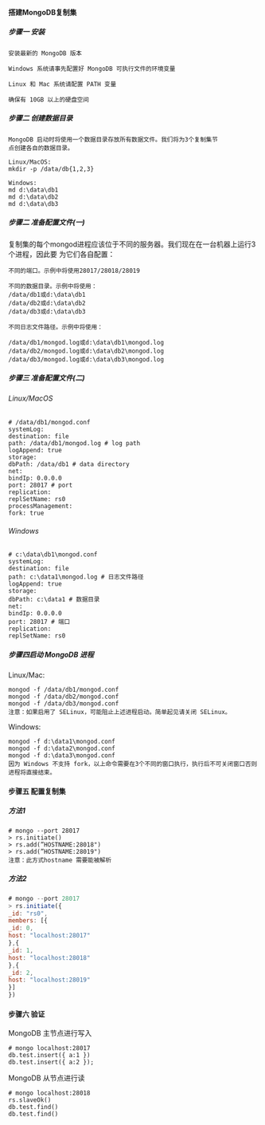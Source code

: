 #### 搭建MongoDB复制集
##### 步骤一 安装
```
安装最新的 MongoDB 版本

Windows 系统请事先配置好 MongoDB 可执行文件的环境变量

Linux 和 Mac 系统请配置 PATH 变量

确保有 10GB 以上的硬盘空间
```

##### 步骤二 创建数据目录
```
MongoDB 启动时将使用一个数据目录存放所有数据文件。我们将为3个复制集节
点创建各自的数据目录。

Linux/MacOS:
mkdir -p /data/db{1,2,3}

Windows:
md d:\data\db1 
md d:\data\db2
md d:\data\db3
```

##### 步骤二 准备配置文件(一)
复制集的每个mongod进程应该位于不同的服务器。我们现在在一台机器上运行3个进程，因此要
为它们各自配置：
```
不同的端口。示例中将使用28017/28018/28019

不同的数据目录。示例中将使用：
/data/db1或d:\data\db1
/data/db2或d:\data\db2
/data/db3或d:\data\db3

不同日志文件路径。示例中将使用：

/data/db1/mongod.log或d:\data\db1\mongod.log
/data/db2/mongod.log或d:\data\db2\mongod.log
/data/db3/mongod.log或d:\data\db3\mongod.log
```

##### 步骤三 准备配置文件(二)
###### Linux/MacOS
```
# /data/db1/mongod.conf
systemLog:
destination: file
path: /data/db1/mongod.log # log path
logAppend: true
storage:
dbPath: /data/db1 # data directory
net:
bindIp: 0.0.0.0
port: 28017 # port
replication:
replSetName: rs0
processManagement:
fork: true
```
###### Windows
```
# c:\data\db1\mongod.conf
systemLog:
destination: file
path: c:\data1\mongod.log # 日志文件路径
logAppend: true
storage:
dbPath: c:\data1 # 数据目录
net:
bindIp: 0.0.0.0
port: 28017 # 端口
replication:
replSetName: rs0
```
##### 步骤四启动 MongoDB 进程
Linux/Mac:
```
mongod -f /data/db1/mongod.conf
mongod -f /data/db2/mongod.conf
mongod -f /data/db3/mongod.conf
注意：如果启用了 SELinux，可能阻止上述进程启动。简单起见请关闭 SELinux。
```

Windows:
```
mongod -f d:\data1\mongod.conf
mongod -f d:\data2\mongod.conf
mongod -f d:\data3\mongod.conf
因为 Windows 不支持 fork，以上命令需要在3个不同的窗口执行，执行后不可关闭窗口否则
进程将直接结束。
```

#### 步骤五 配置复制集
##### 方法1 
```
# mongo --port 28017
> rs.initiate()
> rs.add(”HOSTNAME:28018")
> rs.add(”HOSTNAME:28019")
注意：此方式hostname 需要能被解析
```

##### 方法2
```javascript
# mongo --port 28017
> rs.initiate({
_id: "rs0",
members: [{
_id: 0,
host: "localhost:28017"
},{
_id: 1,
host: "localhost:28018"
},{
_id: 2,
host: "localhost:28019"
}]
})
```

#### 步骤六 验证
MongoDB 主节点进行写入
```
# mongo localhost:28017
db.test.insert({ a:1 })
db.test.insert({ a:2 });
```
MongoDB 从节点进行读
```
# mongo localhost:28018
rs.slaveOk()
db.test.find()
db.test.find()
```



